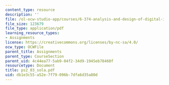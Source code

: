 ```yaml
---
content_type: resource
description: ''
file: /ol-ocw-studio-app/courses/6-374-analysis-and-design-of-digital-integrated-circuits-fall-2003/db1e3c55a52e7f79096b7dfa6d35a80d_ps2_03_sola.pdf
file_size: 123679
file_type: application/pdf
learning_resource_types:
- Assignments
license: https://creativecommons.org/licenses/by-nc-sa/4.0/
ocw_type: OCWFile
parent_title: Assignments
parent_type: CourseSection
parent_uid: 4c44ea77-5ab9-04f2-34d9-1945eb78460f
resourcetype: Document
title: ps2_03_sola.pdf
uid: db1e3c55-a52e-7f79-096b-7dfa6d35a80d
---
```

